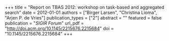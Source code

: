 +++
title = "Report on TBAS 2012: workshop on task-based and aggregated search"
date = 2012-01-01
authors = ["Birger Larsen", "Christina Lioma", "Arjen P. de Vries"]
publication_types = ["2"]
abstract = ""
featured = false
publication = "*SIGIR Forum*"
url_pdf = "http://doi.acm.org/10.1145/2215676.2215684"
doi = "10.1145/2215676.2215684"
+++

